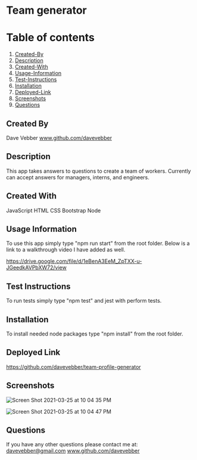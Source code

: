 
# Team generator

# Table of contents
1. [Created-By](#created-by)
2. [Description](#description)
3. [Created-With](#created-with)
4. [Usage-Information](#usage)
5. [Test-Instructions](#test-instructions)
6. [Installation](#install)
7. [Deployed-Link](#deployed-link)
8. [Screenshots](#screenshots)
9. [Questions](#questions)

## Created By <a name="created-by"></a>
Dave Vebber
www.github.com/davevebber

## Description <a name="description"></a>
This app takes answers to questions to create a team of workers. Currently can accept answers for managers, interns, and engineers.

## Created With <a name="created-with"></a>
JavaScript
HTML
CSS
Bootstrap
Node

## Usage Information <a name="usage"></a>
To use this app simply type "npm run start" from the root folder. Below is a link to a walkthrough video I have added as well.

https://drive.google.com/file/d/1eBenA3EeM_ZpTXX-u-JGeedkAVPbXW72/view

## Test Instructions <a name="test-instructions"></a>
To run tests simply type "npm test" and jest with perform tests.

## Installation <a name="install"></a>
To install needed node packages type "npm install" from the root folder.

## Deployed Link <a name="deployed-link"></a>
https://github.com/davevebber/team-profile-generator

## Screenshots <a name="screenshots"></a>
![Screen Shot 2021-03-25 at 10 04 35 PM](https://user-images.githubusercontent.com/75150876/112585004-410f0600-8db6-11eb-9521-378e780c337b.png)

![Screen Shot 2021-03-25 at 10 04 47 PM](https://user-images.githubusercontent.com/75150876/112585248-afec5f00-8db6-11eb-9ef4-696c71c5cf7e.png)

## Questions <a name="questions"></a>
If you have any other questions please contact me at:
davevebber@gmail.com
www.github.com/davevebber